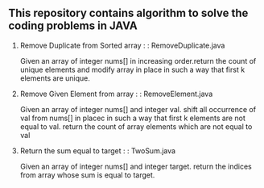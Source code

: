 ## This repository contains algorithm to solve the coding problems in JAVA

1) Remove Duplicate from Sorted array : : RemoveDuplicate.java 
   <p>Given an array of integer nums[] in increasing order.return the count of unique elements and modify array in place in such a way that first k elements are unique. </p>
   
2) Remove Given Element from array : : RemoveElement.java
   <p>Given an array of integer nums[] and integer val. shift all occurrence of val from nums[] in placec in such a way that first k elements are not equal to val.
     return the count of array elements which are not equal to val</p>  

3) Return the sum equal to target : : TwoSum.java
   <p>Given an array of integer nums[] and integer target. return the indices from array whose sum is equal to target.</p>
